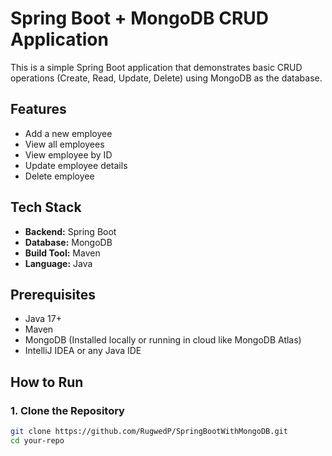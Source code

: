 # Spring Boot + MongoDB CRUD Application

This is a simple Spring Boot application that demonstrates basic CRUD operations (Create, Read, Update, Delete) using MongoDB as the database.

## Features

- Add a new employee
- View all employees
- View employee by ID
- Update employee details
- Delete employee

## Tech Stack

- **Backend:** Spring Boot
- **Database:** MongoDB
- **Build Tool:** Maven
- **Language:** Java

## Prerequisites

- Java 17+
- Maven
- MongoDB (Installed locally or running in cloud like MongoDB Atlas)
- IntelliJ IDEA or any Java IDE

## How to Run

### 1. Clone the Repository

```bash
git clone https://github.com/RugwedP/SpringBootWithMongoDB.git
cd your-repo
